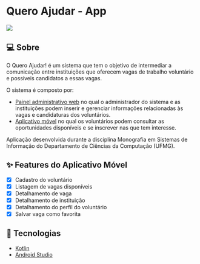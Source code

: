 # Quero Ajudar - App

![](https://res.cloudinary.com/dxhlfgnss/image/upload/v1643805101/readmes/quero-ajudar-app_odkuji.gif)

## 💻 Sobre

O Quero Ajudar! é um sistema que tem o objetivo de intermediar a comunicação entre instituições que oferecem vagas de trabalho voluntário e possíveis candidatos a essas vagas.

O sistema é composto por:

-   [Painel administrativo web](https://github.com/thiago-hds/quero-ajudar-web/) no qual o administrador do sistema e as instituições podem inserir e gerenciar informações relacionadas às vagas e candidaturas dos voluntários.
-   [Aplicativo móvel](https://github.com/thiago-hds/quero-ajudar-app) no qual os voluntários podem consultar as oportunidades disponíveis e se inscrever nas que tem interesse.

Aplicação desenvolvida durante a disciplina Monografia em Sistemas de Informação do Departamento de Ciências da Computação (UFMG).

## ✨ Features do Aplicativo Móvel

-   [x] Cadastro do voluntário
-   [x] Listagem de vagas disponíveis
-   [x] Detalhamento de vaga
-   [x] Detalhamento de instituição
-   [x] Detalhamento do perfil do voluntário
-   [x] Salvar vaga como favorita

## 🚀 Tecnologias

-   [Kotlin](https://kotlinlang.org/)
-   [Android Studio](https://developer.android.com/studio)
